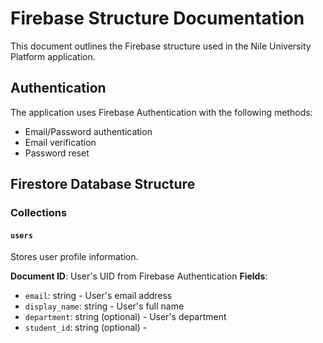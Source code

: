 # Firebase Structure Documentation

This document outlines the Firebase structure used in the Nile University Platform application.

## Authentication

The application uses Firebase Authentication with the following methods:
- Email/Password authentication
- Email verification
- Password reset

## Firestore Database Structure

### Collections

#### `users`
Stores user profile information.

**Document ID**: User's UID from Firebase Authentication
**Fields**:
- `email`: string - User's email address
- `display_name`: string - User's full name
- `department`: string (optional) - User's department
- `student_id`: string (optional) -

